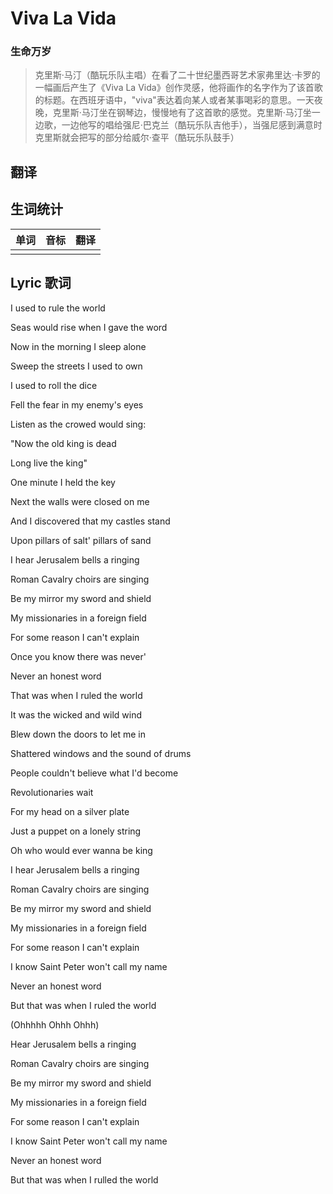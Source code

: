 # Viva La Vida
### 生命万岁
>克里斯·马汀（酷玩乐队主唱）在看了二十世纪墨西哥艺术家弗里达·卡罗的一幅画后产生了《Viva La Vida》创作灵感，他将画作的名字作为了该首歌的标题。在西班牙语中，"viva"表达着向某人或者某事喝彩的意思。一天夜晚，克里斯·马汀坐在钢琴边，慢慢地有了这首歌的感觉。克里斯·马汀坐一边歌，一边他写的唱给强尼·巴克兰（酷玩乐队吉他手），当强尼感到满意时克里斯就会把写的部分给威尔·查平（酷玩乐队鼓手）

## 翻译

## 生词统计
| 单词 | 音标 | 翻译 |
|-|-|-|
|  |  |  |

## Lyric 歌词
I used to rule the world

Seas would rise when I gave the word

Now in the morning I sleep alone

Sweep the streets I used to own

I used to roll the dice

Fell the fear in my enemy's eyes

Listen as the crowed would sing:

"Now the old king is dead

Long live the king"

One minute I held the key

Next the walls were closed on me

And I discovered that my castles stand

Upon pillars of salt' pillars of sand

I hear Jerusalem bells a ringing

Roman Cavalry choirs are singing

Be my mirror my sword and shield

My missionaries in a foreign field

For some reason I can't explain

Once you know there was never'

Never an honest word

That was when I ruled the world

It was the wicked and wild wind

Blew down the doors to let me in

Shattered windows and the sound of drums

People couldn't believe what I'd become

Revolutionaries wait

For my head on a silver plate

Just a puppet on a lonely string

Oh who would ever wanna be king

I hear Jerusalem bells a ringing

Roman Cavalry choirs are singing

Be my mirror my sword and shield

My missionaries in a foreign field

For some reason I can't explain

I know Saint Peter won't call my name

Never an honest word

But that was when I ruled the world

(Ohhhhh Ohhh Ohhh)

Hear Jerusalem bells a ringing

Roman Cavalry choirs are singing

Be my mirror my sword and shield

My missionaries in a foreign field

For some reason I can't explain

I know Saint Peter won't call my name

Never an honest word

But that was when I rulled the world

<src-rtyAudio :src="'https://rtyresources2019.github.io/Coldplay/Viva La Vida.mp3'"></src-rtyAudio>